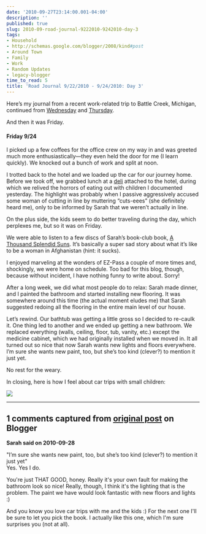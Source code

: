 ```yaml
---
date: '2010-09-27T23:14:00.001-04:00'
description: ''
published: true
slug: 2010-09-road-journal-9222010-9242010-day-3
tags:
- Household
- http://schemas.google.com/blogger/2008/kind#post
- Around Town
- Family
- Work
- Random Updates
- legacy-blogger
time_to_read: 5
title: 'Road Journal 9/22/2010 - 9/24/2010: Day 3'
---
```


<p>Here’s my journal from a recent work-related trip to Battle Creek, Michigan, continued from <a href="http://blog.wassupy.com/2010/09/road-journal-9222010-9242010-day-1.html">Wednesday</a> and <a href="http://blog.wassupy.com/2010/09/road-journal-9222010-9242010-day-2.html">Thursday</a>.</p>
<p>And then it was Friday.</p>  <h4>Friday 9/24</h4>
<p>I picked up a few coffees for the office crew on my way in and was greeted much more enthusiastically—they even held the door for me (I learn quickly). We knocked out a bunch of work and split at noon.</p>
<p>I trotted back to the hotel and we loaded up the car for our journey home. Before we took off, we grabbed lunch at a <a href="http://www.yelp.com/biz/pastrami-joes-battle-creek">deli</a> attached to the hotel, during which we relived the horrors of eating out with children I documented yesterday. The highlight was probably when I passive aggressively accused some woman of cutting in line by muttering “cuts-eees” (she definitely heard me), only to be informed by Sarah that we weren’t actually in line.</p>
<p>On the plus side, the kids seem to do better traveling during the day, which perplexes me, but so it was on Friday.</p>
<p>We were able to listen to a few discs of Sarah’s book-club book, <a href="http://www.nytimes.com/2007/05/29/books/29kaku.html">A Thousand Splendid Suns</a>. It’s basically a super sad story about what it’s like to be a woman in Afghanistan (hint: it sucks).</p>
<p>I enjoyed marveling at the wonders of EZ-Pass a couple of more times and, shockingly, we were home on schedule. Too bad for this blog, though, because without incident, I have nothing funny to write about. Sorry!</p>
<p>After a long week, we did what most people do to relax: Sarah made dinner, and I painted the bathroom and started installing new flooring. It was somewhere around this time (the actual moment eludes me) that Sarah suggested redoing all the flooring in the entire main level of our house. </p>
<p>Let’s rewind. Our bathtub was getting a little gross so I decided to re-caulk it. One thing led to another and we ended up getting a new bathroom. We replaced everything (walls, ceiling, floor, tub, vanity, etc.) except the medicine cabinet, which we had originally installed when we moved in. It all turned out so nice that now Sarah wants new lights and floors everywhere. I’m sure she wants new paint, too, but she’s too kind (clever?) to mention it just yet.</p>
<p>No rest for the weary.</p>
<p>In closing, here is how I feel about car trips with small children:</p>
<p><img src="http://chart.apis.google.com/chart?chtt=Car%20Trips%20with%20Kids%20Are&amp;cht=p&amp;chs=600x300&amp;chl=Your%20Face|Fun|Exciting|Family%20Time%20FTW|Stealing%20Years%20from%20Me|Full%20of%20Screaming|Mutual%20Crying||&amp;chd=t:1,1,2,4,50,70,35" style="display: block; float: none;" /></p>

---

## 1 comments captured from [original post](https://blog.wassupy.com/2010/09/road-journal-9222010-9242010-day-3.html) on Blogger

**Sarah said on 2010-09-28**

&quot;I’m sure she wants new paint, too, but she’s too kind (clever?) to mention it just yet&quot;<br />Yes.  Yes I do.

You're just THAT GOOD, honey.  Really it's your own fault for making the bathroom look so nice!  Really, though, I think it's the lighting that is the problem.  The paint we have would look fantastic with new floors and lights :)

And you know you love car trips with me and the kids :)  For the next one I'll be sure to let you pick the book.  I actually like this one, which I'm sure surprises you (not at all).

